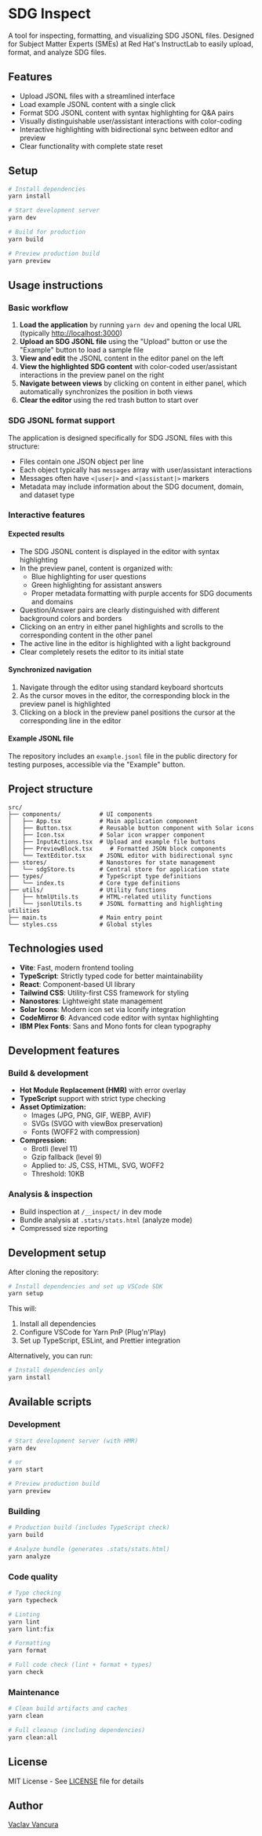 # SDG Inspect

A tool for inspecting, formatting, and visualizing SDG JSONL files. Designed for
Subject Matter Experts (SMEs) at Red Hat's InstructLab to easily upload, format,
and analyze SDG files.

## Features

- Upload JSONL files with a streamlined interface
- Load example JSONL content with a single click
- Format SDG JSONL content with syntax highlighting for Q&A pairs
- Visually distinguishable user/assistant interactions with color-coding
- Interactive highlighting with bidirectional sync between editor and preview
- Clear functionality with complete state reset

## Setup

```bash
# Install dependencies
yarn install

# Start development server
yarn dev

# Build for production
yarn build

# Preview production build
yarn preview
```

## Usage instructions

### Basic workflow

1. **Load the application** by running `yarn dev` and opening the local URL
   (typically [http://localhost:3000](http://localhost:3000))
2. **Upload an SDG JSONL file** using the "Upload" button or use the "Example"
   button to load a sample file
3. **View and edit** the JSONL content in the editor panel on the left
4. **View the highlighted SDG content** with color-coded user/assistant
   interactions in the preview panel on the right
5. **Navigate between views** by clicking on content in either panel, which automatically
   synchronizes the position in both views
6. **Clear the editor** using the red trash button to start over

### SDG JSONL format support

The application is designed specifically for SDG JSONL files with this structure:

- Files contain one JSON object per line
- Each object typically has `messages` array with user/assistant interactions
- Messages often have `<|user|>` and `<|assistant|>` markers
- Metadata may include information about the SDG document, domain, and dataset type

### Interactive features

#### Expected results

- The SDG JSONL content is displayed in the editor with syntax highlighting
- In the preview panel, content is organized with:
    - Blue highlighting for user questions
    - Green highlighting for assistant answers
    - Proper metadata formatting with purple accents for SDG documents and domains
- Question/Answer pairs are clearly distinguished with different background colors and borders
- Clicking on an entry in either panel highlights and scrolls to the
  corresponding content in the other panel
- The active line in the editor is highlighted with a light background
- Clear completely resets the editor to its initial state

#### Synchronized navigation

1. Navigate through the editor using standard keyboard shortcuts
2. As the cursor moves in the editor, the corresponding block in the preview
   panel is highlighted
3. Clicking on a block in the preview panel positions the cursor at the
   corresponding line in the editor

#### Example JSONL file

The repository includes an `example.jsonl` file in the public directory for
testing purposes, accessible via the "Example" button.

## Project structure

```text
src/
├── components/           # UI components
│   ├── App.tsx           # Main application component
│   ├── Button.tsx        # Reusable button component with Solar icons
│   ├── Icon.tsx          # Solar icon wrapper component
│   ├── InputActions.tsx  # Upload and example file buttons
│   ├── PreviewBlock.tsx     # Formatted JSON block components
│   └── TextEditor.tsx    # JSONL editor with bidirectional sync
├── stores/               # Nanostores for state management
│   └── sdgStore.ts       # Central store for application state
├── types/                # TypeScript type definitions
│   └── index.ts          # Core type definitions
├── utils/                # Utility functions
│   ├── htmlUtils.ts      # HTML-related utility functions
│   └── jsonlUtils.ts     # JSONL formatting and highlighting utilities
├── main.ts               # Main entry point
└── styles.css            # Global styles
```

## Technologies used

- **Vite**: Fast, modern frontend tooling
- **TypeScript**: Strictly typed code for better maintainability
- **React**: Component-based UI library
- **Tailwind CSS**: Utility-first CSS framework for styling
- **Nanostores**: Lightweight state management
- **Solar Icons**: Modern icon set via Iconify integration
- **CodeMirror 6**: Advanced code editor with syntax highlighting
- **IBM Plex Fonts**: Sans and Mono fonts for clean typography

## Development features

### Build & development

- **Hot Module Replacement (HMR)** with error overlay
- **TypeScript** support with strict type checking
- **Asset Optimization:**
    - Images (JPG, PNG, GIF, WEBP, AVIF)
    - SVGs (SVGO with viewBox preservation)
    - Fonts (WOFF2 with compression)
- **Compression:**
    - Brotli (level 11)
    - Gzip fallback (level 9)
    - Applied to: JS, CSS, HTML, SVG, WOFF2
    - Threshold: 10KB

### Analysis & inspection

- Build inspection at `/__inspect/` in dev mode
- Bundle analysis at `.stats/stats.html` (analyze mode)
- Compressed size reporting

## Development setup

After cloning the repository:

```bash
# Install dependencies and set up VSCode SDK
yarn setup
```

This will:

1. Install all dependencies
2. Configure VSCode for Yarn PnP (Plug'n'Play)
3. Set up TypeScript, ESLint, and Prettier integration

Alternatively, you can run:

```bash
# Install dependencies only
yarn install
```

## Available scripts

### Development

```bash
# Start development server (with HMR)
yarn dev

# or
yarn start

# Preview production build
yarn preview
```

### Building

```bash
# Production build (includes TypeScript check)
yarn build

# Analyze bundle (generates .stats/stats.html)
yarn analyze
```

### Code quality

```bash
# Type checking
yarn typecheck

# Linting
yarn lint
yarn lint:fix

# Formatting
yarn format

# Full code check (lint + format + types)
yarn check
```

### Maintenance

```bash
# Clean build artifacts and caches
yarn clean

# Full cleanup (including dependencies)
yarn clean:all
```

## License

MIT License - See [LICENSE](LICENSE) file for details

## Author

[Vaclav Vancura](https://github.com/vancura)
